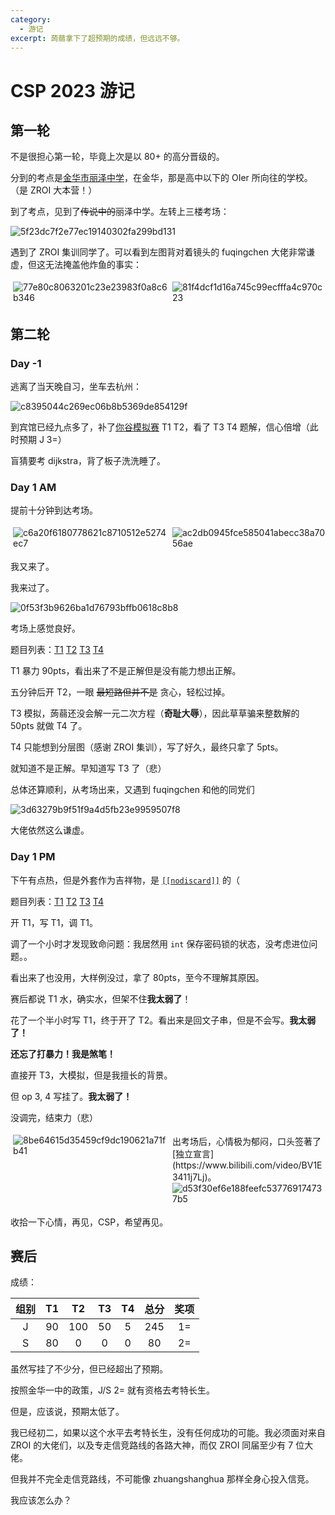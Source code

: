 ```yaml
---
category:
  - 游记
excerpt: 蒟蒻拿下了超预期的成绩，但远远不够。
---
```


# CSP 2023 游记

## 第一轮

不是很担心第一轮，毕竟上次是以 80+ 的高分晋级的。

分到的考点是[金华市丽泽中学](https://j.map.baidu.com/0e/3ooc)，在金华，那是高中以下的 OIer 所向往的学校。（是 ZROI 大本营！）

到了考点，见到了~~传说中的~~丽泽中学。左转上三楼考场：

![5f23dc7f2e77ec19140302fa299bd131](https://github.com/community/community/assets/145281501/96659293-4a31-49ae-a815-64a245d722b8)

遇到了 ZROI 集训同学了。可以看到左图背对着镜头的 fuqingchen 大佬非常谦虚，但这无法掩盖他炸鱼的事实：

<div style='display: flex; flex-direction: row; width: 100%;'>
  <img style='padding: 4px; max-width: 49%; object-fit: contain;' src='https://github.com/community/community/assets/145281501/e2a2b661-b9c5-49f9-9497-b8f513bf3f2c' alt="77e80c8063201c23e23983f0a8c6b346" />
  <img style='padding: 4px; max-width: 49%; object-fit: contain;' src='https://github.com/community/community/assets/145281501/21ee9482-ce48-4b66-86f8-56bf3f88b663' alt="81f4dcf1d16a745c99ecfffa4c970c23" />
</div>

## 第二轮

### Day -1

逃离了当天晚自习，坐车去杭州：

![c8395044c269ec06b8b5369de854129f](https://github.com/community/community/assets/145281501/0ffbcdac-eb5c-4fec-adb5-ec49a8e11bf1)

到宾馆已经九点多了，补了[你谷模拟赛](https://www.luogu.com.cn/contest/125612) T1 T2，看了 T3 T4 题解，信心倍增（此时预期 J 3=）

盲猜要考 dijkstra，背了板子洗洗睡了。

### Day 1 AM

提前十分钟到达考场。

<div style='display: flex; flex-direction: row; width: 100%;'>
  <img style='padding: 4px; max-width: 49%; object-fit: contain;' src='https://github.com/community/community/assets/145281501/0199d981-bfc1-440f-b1a1-2c1d0fe61c78' alt='c6a20f6180778621c8710512e5274ec7' />
  <img style='padding: 4px; max-width: 49%; object-fit: contain;' src='https://github.com/community/community/assets/145281501/bffa560a-4b37-4162-99dc-0b57ba027976' alt='ac2db0945fce585041abecc38a7056ae' />
</div>

我又来了。

我来过了。

![0f53f3b9626ba1d76793bffb0618c8b8](https://github.com/community/community/assets/145281501/d1de6166-975f-47e5-87f3-0d1d2bc146c3)

考场上感觉良好。

题目列表：[T1](https://www.luogu.com.cn/problem/P9748) [T2](https://www.luogu.com.cn/problem/P9749) [T3](https://www.luogu.com.cn/problem/P9750) [T4](https://www.luogu.com.cn/problem/P9751)

T1 暴力 90pts，看出来了不是正解但是没有能力想出正解。

五分钟后开 T2，一眼 ~~最短路但并不是~~ 贪心，轻松过掉。

T3 模拟，蒟蒻还没会解一元二次方程（**奇耻大辱**），因此草草骗来整数解的 50pts 就做 T4 了。

T4 只能想到分层图（感谢 ZROI 集训），写了好久，最终只拿了 5pts。

就知道不是正解。早知道写 T3 了（悲）

总体还算顺利，从考场出来，又遇到 fuqingchen 和他的同党们

![3d63279b9f51f9a4d5fb23e9959507f8](https://github.com/community/community/assets/145281501/58e02cc1-a299-4674-8993-d9c7068c3381)

大佬依然这么谦虚。

### Day 1 PM

下午有点热，但是外套作为吉祥物，是 [`[[nodiscard]]`](https://en.cppreference.com/w/cpp/language/attributes/nodiscard) 的（

题目列表：[T1](https://www.luogu.com.cn/problem/P9752) [T2](https://www.luogu.com.cn/problem/P9753) [T3](https://www.luogu.com.cn/problem/P9754) [T4](https://www.luogu.com.cn/problem/P9755)

开 T1，写 T1，调 T1。

调了一个小时才发现致命问题：我居然用 `int` 保存密码锁的状态，没考虑进位问题。。

看出来了也没用，大样例没过，拿了 80pts，至今不理解其原因。

赛后都说 T1 水，确实水，但架不住**我太弱了**！

花了一个半小时写 T1，终于开了 T2。看出来是回文子串，但是不会写。**我太弱了！**

**还忘了打暴力！我是煞笔！**

直接开 T3，大模拟，但是我擅长的背景。

但 op 3, 4 写挂了。**我太弱了！**

没调完，结束力（悲）

<div style='display: flex; flex-direction: row; width: 100%;'>
  <img style='padding: 4px; max-width: 49%; object-fit: contain;' src='https://github.com/community/community/assets/145281501/bf8757a3-9efd-4a9d-83c5-24d63181c2ca' alt='8be64615d35459cf9dc190621a71fb41' />
  <div style='padding: 4px; max-width: 49%;'>
    出考场后，心情极为郁闷，口头签著了[独立宣言](https://www.bilibili.com/video/BV1E3411j7Lj)。
    <img object-fit: contain;' src='https://github.com/community/community/assets/145281501/91d88228-91a3-4ab0-8cc0-e5140728f20f' alt='d53f30ef6e188feefc537769174737b5' />
  </div>
</div>

收拾一下心情，再见，CSP，希望再见。

## 赛后

成绩：

| 组别 | T1 | T2 | T3 | T4 | 总分 | 奖项 |
| :---: | :---: | :----: | :---: | :---: | :---: | :---: |
| J | 90 | 100 | 50 | 5 | 245 | 1= |
| S | 80 | 0 | 0 | 0 | 80 | 2= |

虽然写挂了不少分，但已经超出了预期。

按照金华一中的政策，J/S 2= 就有资格去考特长生。

但是，应该说，预期太低了。

我已经初二，如果以这个水平去考特长生，没有任何成功的可能。我必须面对来自 ZROI 的大佬们，以及专走信竞路线的各路大神，而仅 ZROI 同届至少有 7 位大佬。

但我并不完全走信竞路线，不可能像 zhuangshanghua 那样全身心投入信竞。

我应该怎么办？
